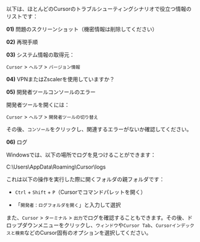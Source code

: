 以下は、ほとんどのCursorのトラブルシューティングシナリオで役立つ情報のリストです：

**01)** 問題のスクリーンショット（機密情報は削除してください）

**02)** 再現手順

**03)** システム情報の取得元：

`Cursor` > `ヘルプ` > `バージョン情報`

**04)** VPNまたはZscalerを使用していますか？

**05)** 開発者ツールコンソールのエラー

開発者ツールを開くには：

`Cursor` > `ヘルプ` > `開発者ツールの切り替え`

その後、`コンソール`をクリックし、関連するエラーがないか確認してください。

**06)** ログ

Windowsでは、以下の場所でログを見つけることができます：

C:\Users\AppData\Roaming\Cursor\logs

これは以下の操作を実行した際に開くフォルダの親フォルダです：

- `Ctrl` + `Shift` + `P`（Cursorでコマンドパレットを開く）

- 「`開発者：ログフォルダを開く`」と入力して選択

また、`Cursor` > `ターミナル` > `出力`でログを確認することもできます。その後、ドロップダウンメニューをクリックし、`ウィンドウ`や`Cursor Tab`、`Cursorインデックスと検索`などのCursor固有のオプションを選択してください。
